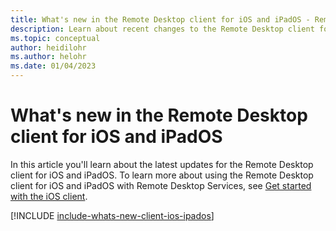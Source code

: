 ```yaml
---
title: What's new in the Remote Desktop client for iOS and iPadOS - Remote Desktop Services
description: Learn about recent changes to the Remote Desktop client for iOS and iPadOS
ms.topic: conceptual
author: heidilohr
ms.author: helohr
ms.date: 01/04/2023
---
```


# What's new in the Remote Desktop client for iOS and iPadOS

In this article you'll learn about the latest updates for the Remote Desktop client for iOS and iPadOS. To learn more about using the Remote Desktop client for iOS and iPadOS with Remote Desktop Services, see [Get started with the iOS client](remote-desktop-ios.md).

[!INCLUDE [include-whats-new-client-ios-ipados](~/../_azuredocs/articles/virtual-desktop/includes/include-whats-new-client-ios-ipados.md)]
